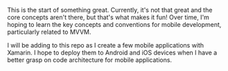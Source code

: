 This is the start of something great. Currently, it's not that great and the core concepts aren't there, but that's what makes it fun! Over time, I'm hoping to learn the key concepts and conventions for mobile development, particularly related to MVVM.

I will be adding to this repo as I create a few mobile applications with Xamarin. I hope to deploy them to Android and iOS devices when I have a better grasp on code architecture for mobile applications.
